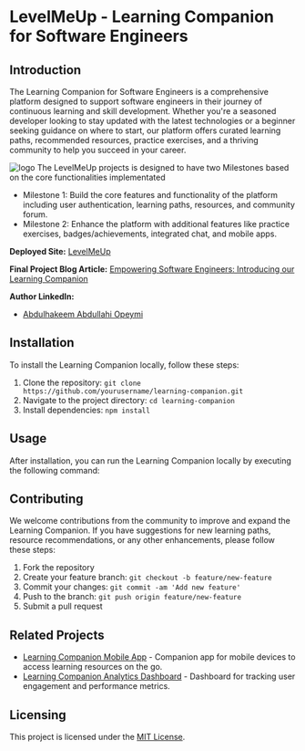 # LevelMeUp - Learning Companion for Software Engineers

## Introduction
The Learning Companion for Software Engineers is a comprehensive platform designed to support software engineers in their journey of continuous learning and skill development. Whether you're a seasoned developer looking to stay updated with the latest technologies or a beginner seeking guidance on where to start, our platform offers curated learning paths, recommended resources, practice exercises, and a thriving community to help you succeed in your career.

![logo](/static/img/logo.png)
The LevelMeUp projects is designed to have two Milestones based on the core functionalities implementated 
* Milestone 1: Build the core features and functionality of the platform including user authentication, learning paths, resources, and community forum.
* Milestone 2: Enhance the platform with additional features like practice exercises, badges/achievements, integrated chat, and mobile apps.

**Deployed Site:** [LevelMeUp](https://www.linkedin.com/in/abdullahi-abdulhakeem-opeyemi/)

**Final Project Blog Article:** [Empowering Software Engineers: Introducing our Learning Companion](https://www.learningcompanion.com/blog/final-project-article)

**Author LinkedIn:**
- [Abdulhakeem Abdullahi Opeymi]()


## Installation
To install the Learning Companion locally, follow these steps:
1. Clone the repository: `git clone https://github.com/yourusername/learning-companion.git`
2. Navigate to the project directory: `cd learning-companion`
3. Install dependencies: `npm install`

## Usage
After installation, you can run the Learning Companion locally by executing the following command:

## Contributing
We welcome contributions from the community to improve and expand the Learning Companion. If you have suggestions for new learning paths, resource recommendations, or any other enhancements, please follow these steps:
1. Fork the repository
2. Create your feature branch: `git checkout -b feature/new-feature`
3. Commit your changes: `git commit -am 'Add new feature'`
4. Push to the branch: `git push origin feature/new-feature`
5. Submit a pull request

## Related Projects
- [Learning Companion Mobile App](https://github.com/yourusername/learning-companion-app) - Companion app for mobile devices to access learning resources on the go.
- [Learning Companion Analytics Dashboard](https://github.com/yourusername/learning-companion-analytics) - Dashboard for tracking user engagement and performance metrics.

## Licensing
This project is licensed under the [MIT License](LICENSE).